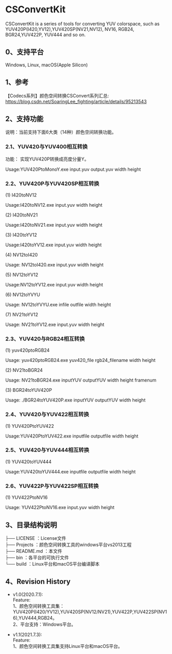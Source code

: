 # CSConvertKit

CSConvertKit is a series of tools for converting YUV colorspace, such as YUV420P(I420,YV12),YUV420SP(NV21,NV12), NV16, RGB24, BGR24,YUV422P, YUV444 and so on.

## 0、支持平台
Windows, Linux, macOS(Apple Silicon)

## 1、参考

【Codecs系列】颜色空间转换CSConvert系列汇总: https://blog.csdn.net/SoaringLee_fighting/article/details/95213543

## 2、支持功能

说明：当前支持下面6大类（14种）颜色空间转换功能。

### 2.1、YUV420与YUV400相互转换

功能： 实现YUV420P转换成亮度分量Y。

Usage:YUV420PtoMonoY.exe input.yuv output.yuv width height

### 2.2、YUV420P与YUV420SP相互转换

(1) I420toNV12

Usage:I420toNV12.exe input.yuv width height

(2) I420toNV21

Usage:I420toNV21.exe input.yuv width height

(3) I420toYV12

Usage:I420toYV12.exe input.yuv width height

(4) NV12toI420

Usage: NV12toI420.exe input.yuv width height

(5) NV12toYV12

Usage:NV12toYV12.exe input.yuv width height

(6) NV12toYVYU

Usage: NV12toYVYU.exe infile outfile width height

(7) NV21toYV12

Usage: NV21toYV12.exe input.yuv width height

### 2.3、YUV420与RGB24相互转换

(1) yuv420ptoRGB24

Usage: yuv420ptoRGB24.exe yuv420_file rgb24_filename width height

(2) NV21toBGR24

Usage: NV21toBGR24.exe inputYUV outputYUV width height framenum

(3) BGR24toYUV420P

Usage: ./BGR24toYUV420P.exe inputYUV outputYUV width height

### 2.4、YUV420与YUV422相互转换

(1) YUV420PtoYUV422

Usage:YUV420PtoYUV422.exe inputfile outputfile width height

### 2.5、YUV420与YUV444相互转换

(1) YUV420toYUV444

Usage:YUV420toYUV444.exe inputfile outputfile width height

### 2.6、YUV422P与YUV422SP相互转换

(1) YUV422PtoNV16

Usage: YUV422PtoNV16.exe input.yuv width height


## 3、目录结构说明

├── LICENSE		：License文件<br>
├── Projects	：颜色空间转换工具的windows平台vs2013工程<br>
├── README.md	：本文件<br>
├── bin			：各平台的可执行文件<br>
└── build		：Linux平台和macOS平台编译脚本<br>

## 4、Revision History

- v1.0(2020.7.1):<br>
Feature:<br>
1、颜色空间转换工具集：YUV420P(I420/YV12),YUV420SP(NV12/NV21),YUV422P,YUV422SP(NV16),YUV444,RGB24。<br>
2、平台支持：Windows平台。<br>

- v1.1(2021.7.3):<br>
Feature:<br>
1、颜色空间转换工具集支持Linux平台和macOS平台。<br>
